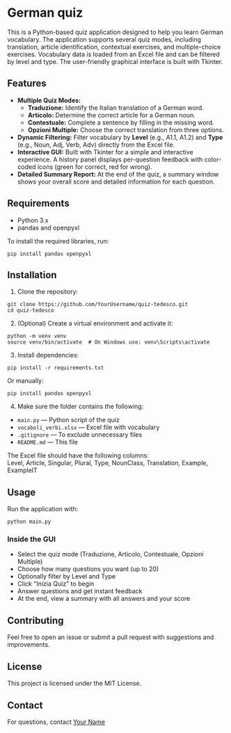 # German quiz

This is a Python-based quiz application designed to help you learn German vocabulary. The application supports several quiz modes, including translation, article identification, contextual exercises, and multiple-choice exercises. Vocabulary data is loaded from an Excel file and can be filtered by level and type. The user-friendly graphical interface is built with Tkinter.

## Features

- **Multiple Quiz Modes:**
  - **Traduzione:** Identify the Italian translation of a German word.
  - **Articolo:** Determine the correct article for a German noun.
  - **Contestuale:** Complete a sentence by filling in the missing word.
  - **Opzioni Multiple:** Choose the correct translation from three options.
- **Dynamic Filtering:** Filter vocabulary by **Level** (e.g., A1.1, A1.2) and **Type** (e.g., Noun, Adj, Verb, Adv) directly from the Excel file.
- **Interactive GUI:** Built with Tkinter for a simple and interactive experience. A history panel displays per-question feedback with color-coded icons (green for correct, red for wrong).
- **Detailed Summary Report:** At the end of the quiz, a summary window shows your overall score and detailed information for each question.

## Requirements

- Python 3.x
- pandas and openpyxl

To install the required libraries, run:

```
pip install pandas openpyxl
```

## Installation

1. Clone the repository:

```
git clone https://github.com/YourUsername/quiz-tedesco.git
cd quiz-tedesco
```

2. (Optional) Create a virtual environment and activate it:

```
python -m venv venv
source venv/bin/activate  # On Windows use: venv\Scripts\activate
```

3. Install dependencies:

```
pip install -r requirements.txt
```

Or manually:

```
pip install pandas openpyxl
```

4. Make sure the folder contains the following:

- `main.py` — Python script of the quiz
- `vocaboli_verbi.xlsx` — Excel file with vocabulary
- `.gitignore` — To exclude unnecessary files
- `README.md` — This file

The Excel file should have the following columns:  
Level, Article, Singular, Plural, Type, NounClass, Translation, Example, ExampleIT

## Usage

Run the application with:

```
python main.py
```

### Inside the GUI

- Select the quiz mode (Traduzione, Articolo, Contestuale, Opzioni Multiple)
- Choose how many questions you want (up to 20)
- Optionally filter by Level and Type
- Click "Inizia Quiz" to begin
- Answer questions and get instant feedback
- At the end, view a summary with all answers and your score

## Contributing

Feel free to open an issue or submit a pull request with suggestions and improvements.

## License

This project is licensed under the MIT License.

## Contact

For questions, contact [Your Name](mailto:youremail@example.com)

